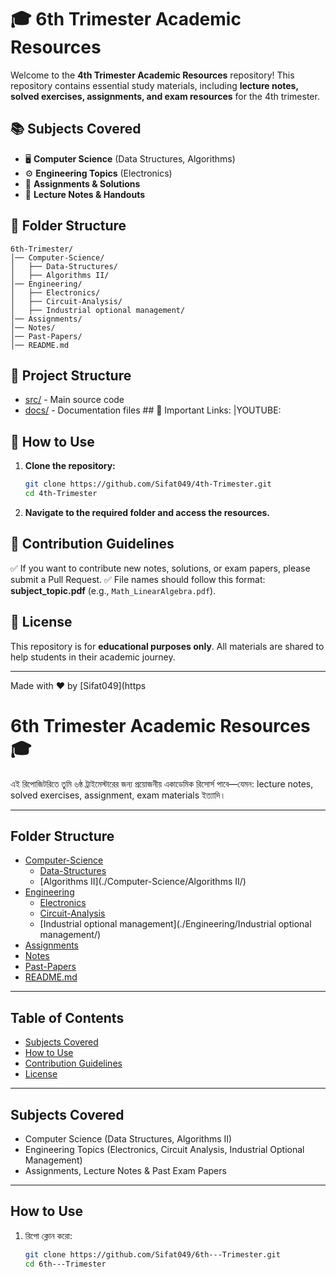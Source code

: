 # 🎓 6th Trimester Academic Resources

Welcome to the **4th Trimester Academic Resources** repository! This repository contains essential study materials, including **lecture notes, solved exercises, assignments, and exam resources** for the 4th trimester.

## 📚 Subjects Covered
- 🖥️ **Computer Science** (Data Structures, Algorithms)
- ⚙️ **Engineering Topics** (Electronics)
- 📝 **Assignments & Solutions**
- 📖 **Lecture Notes & Handouts**

## 📂 Folder Structure
```
6th-Trimester/
│── Computer-Science/
│   ├── Data-Structures/
│   ├── Algorithms II/
│── Engineering/
│   ├── Electronics/
│   ├── Circuit-Analysis/
│   ├── Industrial optional management/
│── Assignments/
│── Notes/
│── Past-Papers/
│── README.md
```
## 📂 Project Structure
- [src/](src/) - Main source code  
- [docs/](docs/) - Documentation files  ## 📂 Important Links: 
|YOUTUBE:
## 🔽 How to Use
1. **Clone the repository:**
   ```bash
   git clone https://github.com/Sifat049/4th-Trimester.git
   cd 4th-Trimester
   ```
2. **Navigate to the required folder and access the resources.**

## 🎯 Contribution Guidelines
✅ If you want to contribute new notes, solutions, or exam papers, please submit a Pull Request.
✅ File names should follow this format: **subject_topic.pdf** (e.g., `Math_LinearAlgebra.pdf`).

## 📜 License
This repository is for **educational purposes only**. All materials are shared to help students in their academic journey.

---  
Made with ❤️ by [Sifat049](https














# 6th Trimester Academic Resources 🎓

এই রিপোজিটরিতে তুমি ৬ষ্ঠ ট্রাইমেস্টারের জন্য প্রয়োজনীয় একাডেমিক রিসোর্স পাবে—যেমন: lecture notes, solved exercises, assignment, exam materials ইত্যাদি।

---

## Folder Structure

- [Computer-Science](./Computer-Science/)
  - [Data-Structures](./Computer-Science/Data-Structures/)
  - [Algorithms II](./Computer-Science/Algorithms II/)
- [Engineering](./Engineering/)
  - [Electronics](./Engineering/Electronics/)
  - [Circuit-Analysis](./Engineering/Circuit-Analysis/)
  - [Industrial optional management](./Engineering/Industrial optional management/)
- [Assignments](./Assignments/)
- [Notes](./Notes/)
- [Past-Papers](./Past-Papers/)
- [README.md](./README.md)

---

## Table of Contents

- [Subjects Covered](#subjects-covered)
- [How to Use](#how-to-use)
- [Contribution Guidelines](#contribution-guidelines)
- [License](#license)

---

##  Subjects Covered

-  Computer Science (Data Structures, Algorithms II)  
-  Engineering Topics (Electronics, Circuit Analysis, Industrial Optional Management)  
- Assignments, Lecture Notes & Past Exam Papers

---

##  How to Use

1. রিপো ক্লোন করো:
   ```bash
   git clone https://github.com/Sifat049/6th---Trimester.git
   cd 6th---Trimester
